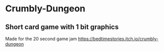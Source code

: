 # Crumbly-Dungeon
Short card game with 1 bit graphics
-------------------------------------------------------
Made for the 20 second game jam https://bedtimestories.itch.io/crumbly-dungeon

